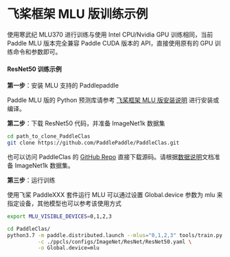 # 飞桨框架 MLU 版训练示例

使用寒武纪 MLU370 进行训练与使用 Intel CPU/Nvidia GPU 训练相同，当前 Paddle MLU 版本完全兼容 Paddle CUDA 版本的 API，直接使用原有的 GPU 训练命令和参数即可。

#### ResNet50 训练示例

**第一步**：安装 MLU 支持的 Paddlepaddle

Paddle MLU 版的 Python 预测库请参考 [飞桨框架 MLU 版安装说明](./paddle_install_cn.html) 进行安装或编译。


**第二步**：下载 ResNet50 代码，并准备 ImageNet1k 数据集

```bash
cd path_to_clone_PaddleClas
git clone https://github.com/PaddlePaddle/PaddleClas.git
```
也可以访问 PaddleClas 的 [GitHub Repo](https://github.com/PaddlePaddle/PaddleClas) 直接下载源码。请根据[数据说明](https://github.com/PaddlePaddle/PaddleClas/blob/release/2.4/docs/zh_CN/data_preparation/classification_dataset.md)文档准备 ImageNet1k 数据集。

**第三步**：运行训练

使用飞桨 PaddleXXX 套件运行 MLU 可以通过设置 Global.device 参数为 mlu 来指定设备，其他模型也可以参考该使用方式

```bash
export MLU_VISIBLE_DEVICES=0,1,2,3

cd PaddleClas/
python3.7 -m paddle.distributed.launch --mlus="0,1,2,3" tools/train.py \
          -c ./ppcls/configs/ImageNet/ResNet/ResNet50.yaml \
          -o Global.device=mlu
```

